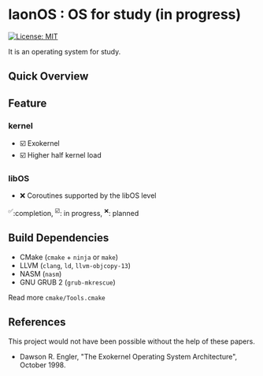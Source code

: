 # laonOS : OS for study (in progress)

[![License: MIT](https://shields.io/badge/License-MIT-green?style=flat-square)](https://opensource.org/licenses/MIT)

It is an operating system for study.

## Quick Overview

## Feature
### kernel
* ☑️ Exokernel
* ☑️ Higher half kernel load

### libOS
* ❌ Coroutines supported by the libOS level

<sup>✅</sup>:completion, <sup>☑️</sup>: in progress, <sup>❌</sup>: planned

## Build Dependencies
* CMake (`cmake` + `ninja` or `make`)
* LLVM (`clang`, `ld`, `llvm-objcopy-13`)
* NASM (`nasm`)
* GNU GRUB 2 (`grub-mkrescue`)

Read more `cmake/Tools.cmake`

## References
This project would not have been possible without the help of these papers.

* Dawson R. Engler, "The Exokernel Operating System Architecture", October 1998.